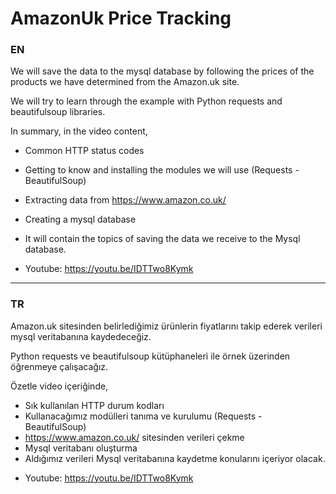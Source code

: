 <h1> AmazonUk Price Tracking </h1>

<h3>EN</h3>

We will save the data to the mysql database by following the prices of the products we have determined from the Amazon.uk site.

We will try to learn through the example with Python requests and beautifulsoup libraries.

In summary, in the video content,
* Common HTTP status codes
* Getting to know and installing the modules we will use (Requests - BeautifulSoup)
* Extracting data from https://www.amazon.co.uk/
* Creating a mysql database
* It will contain the topics of saving the data we receive to the Mysql database.

* Youtube: <a>https://youtu.be/IDTTwo8Kymk</a>

<hr>

<h3>TR</h3>

Amazon.uk sitesinden belirlediğimiz ürünlerin fiyatlarını takip ederek verileri mysql veritabanına kaydedeceğiz.

Python requests ve beautifulsoup kütüphaneleri ile örnek üzerinden öğrenmeye çalışacağız.

Özetle video içeriğinde,
- Sık kullanılan HTTP durum kodları
- Kullanacağımız modülleri tanıma ve kurulumu (Requests - BeautifulSoup)
- <a>https://www.amazon.co.uk/</a> sitesinden verileri çekme
- Mysql veritabanı oluşturma
- Aldığımız verileri Mysql veritabanına kaydetme
konularını içeriyor olacak.

* Youtube: <a>https://youtu.be/IDTTwo8Kymk</a>
